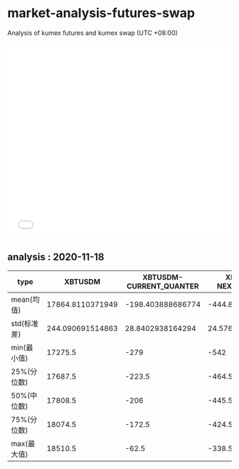 # market-analysis-futures-swap
Analysis of kumex futures and kumex swap (UTC +08:00)

<iframe width="100%" height="440" src="./data.html" frameborder="no" border="0" scrolling="no"></iframe>

## analysis : 2020-11-18

type|XBTUSDM|XBTUSDM-CURRENT_QUANTER|XBTUSDM-NEXT_QUANTER|
---|---|---|---
mean(均值) | 17864.8110371949 | -198.403888686774 | -444.859862331018
std(标准差) | 244.090691514863 | 28.8402938164294 | 24.5767838507603
min(最小值) | 17275.5 | -279 | -542
25%(分位数) | 17687.5 | -223.5 | -464.5
50%(中位数) | 17808.5 | -206 | -445.5
75%(分位数) | 18074.5 | -172.5 | -424.5
max(最大值) | 18510.5 | -62.5 | -338.5
